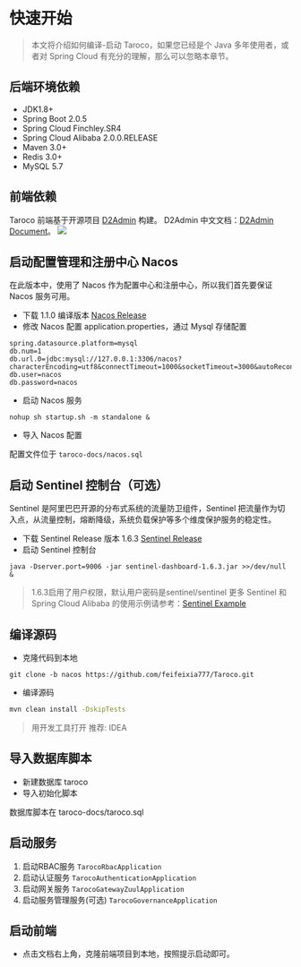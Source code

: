 # 快速开始

> 本文将介绍如何编译-启动 Taroco，如果您已经是个 Java 多年使用者，或者对 Spring Cloud 有充分的理解，那么可以忽略本章节。

## 后端环境依赖

- JDK1.8+
- Spring Boot 2.0.5
- Spring Cloud Finchley.SR4
- Spring Cloud Alibaba 2.0.0.RELEASE
- Maven 3.0+
- Redis 3.0+
- MySQL 5.7

## 前端依赖

Taroco 前端基于开源项目 [D2Admin](https://github.com/d2-projects/d2-admin) 构建。
D2Admin 中文文档：[D2Admin Document](https://doc.d2admin.fairyever.com/zh/)。
[![](https://cdn.nlark.com/yuque/0/2019/png/193443/1565072011730-e9a40473-b6a2-4b09-b4e5-5fe26c255c41.png#align=left&display=inline&height=60&originHeight=120&originWidth=400&size=0&status=done&width=200)](https://github.com/d2-projects/d2-admin)

## 启动配置管理和注册中心 Nacos

在此版本中，使用了 Nacos 作为配置中心和注册中心，所以我们首先要保证 Nacos 服务可用。

- 下载 1.1.0 编译版本 [Nacos Release](https://github.com/alibaba/nacos/releases)
- 修改 Nacos 配置 application.properties，通过 Mysql 存储配置

```shell
spring.datasource.platform=mysql
db.num=1
db.url.0=jdbc:mysql://127.0.0.1:3306/nacos?characterEncoding=utf8&connectTimeout=1000&socketTimeout=3000&autoReconnect=true
db.user=nacos
db.password=nacos
```

- 启动 Nacos 服务

```shell
nohup sh startup.sh -m standalone &
```

- 导入 Nacos 配置

配置文件位于 `taroco-docs/nacos.sql`

## 启动 Sentinel 控制台（可选）

Sentinel 是阿里巴巴开源的分布式系统的流量防卫组件，Sentinel 把流量作为切入点，从流量控制，熔断降级，系统负载保护等多个维度保护服务的稳定性。

- 下载 Sentinel Release 版本 1.6.3 [Sentinel Release](https://github.com/alibaba/Sentinel/releases)
- 启动 Sentinel 控制台

```shell
java -Dserver.port=9006 -jar sentinel-dashboard-1.6.3.jar >>/dev/null &
```

> 1.6.3启用了用户权限，默认用户密码是sentinel/sentinel
> 更多 Sentinel 和 Spring Cloud Alibaba 的使用示例请参考：[Sentinel Example](https://github.com/alibaba/spring-cloud-alibaba/blob/master/spring-cloud-alibaba-examples/sentinel-example/sentinel-core-example/readme-zh.md)


## 编译源码

- 克隆代码到本地

```git
git clone -b nacos https://github.com/feifeixia777/Taroco.git
```

- 编译源码

```bash
mvn clean install -DskipTests
```

> 用开发工具打开 推荐: IDEA


## 导入数据库脚本

- 新建数据库 taroco
- 导入初始化脚本

数据库脚本在 taroco-docs/taroco.sql

## 启动服务

1. 启动RBAC服务 `TarocoRbacApplication`
1. 启动认证服务 `TarocoAuthenticationApplication`
1. 启动网关服务 `TarocoGatewayZuulApplication`
1. 启动服务管理服务(可选) `TarocoGovernanceApplication`

## 启动前端

- 点击文档右上角，克隆前端项目到本地，按照提示启动即可。
